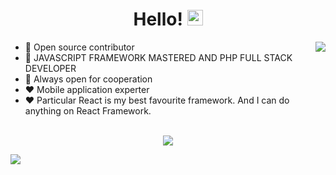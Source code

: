 
<div align="center">
   <h1>Hello!  <img src="https://media.giphy.com/media/hvRJCLFzcasrR4ia7z/giphy.gif" width="25px"></h1>
</div>

<img align="right" src="https://github-readme-stats.vercel.app/api?username=GlistenSTAR&count_private=true&show_icons=true&hide_title=true&hide=stars" />

- 👀 Open source contributor
- 👾 JAVASCRIPT FRAMEWORK MASTERED AND PHP FULL STACK DEVELOPER
- 🤝 Always open for cooperation
- ❤️ Mobile application experter
- ❤️ Particular React is my best favourite framework. And I can do anything on React Framework.

<br>

<div align="center">
   <img src="https://github-profile-trophy.vercel.app/?username=GlistenSTAR&theme=flat&no-frame=true&margin-w=30&margin-h=20" />
</div>

<!-- It is https://yhype.me/ views count tracker, please remove it or use your own -->
![](https://hit.yhype.me/github/profile?user_id=75786284)
